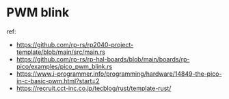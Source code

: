 # PWM blink

ref:

- https://github.com/rp-rs/rp2040-project-template/blob/main/src/main.rs
- https://github.com/rp-rs/rp-hal-boards/blob/main/boards/rp-pico/examples/pico_pwm_blink.rs
- https://www.i-programmer.info/programming/hardware/14849-the-pico-in-c-basic-pwm.html?start=2
- https://recruit.cct-inc.co.jp/tecblog/rust/template-rust/
